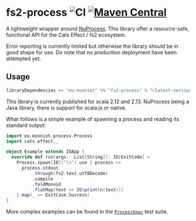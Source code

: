 # fs2-process ![CI](https://github.com/fmonniot/fs2-process/workflows/CI/badge.svg) [![Maven Central](https://maven-badges.herokuapp.com/maven-central/eu.monniot/fs2-process_2.13/badge.svg)](https://maven-badges.herokuapp.com/maven-central/eu.monniot/fs2-process_2.13)

A lightweight wrapper around [NuProcess](https://github.com/brettwooldridge/NuProcess). This library offer a resource-safe, functional API for the Cats Effect / fs2 ecosystem.

Error reporting is currently limited but otherwise the library should be in good shape for use. Do note that
no production deployment have been attempted yet.

## Usage

```sbt
libraryDependencies += "eu.monniot" %% "fs2-process" % "<latest-version>"
```

This library is currently published for scala 2.12 and 2.13. NuProcess being a Java library,
there is support for scala.js or native.

What follows is a simple example of spawning a process and reading its standard output:

```scala
import eu.monniot.process.Process
import cats.effect._

object Example extends IOApp {
  override def run(args:  List[String]): IO[ExitCode] = 
    Process.spawn[IO]("ls").use { process =>
      process.stdout
          .through(fs2.text.utf8Decode)
          .compile
          .foldMonoid
          .flatMap(text => IO(println(text)))
    }.map(_ => ExitCase.Success)
}
```

More complex examples can be found in the [`ProcessSpec`](https://github.com/fmonniot/fs2-process/blob/master/src/test/scala/eu/monniot/process/ProcessSpec.scala) test suite.

